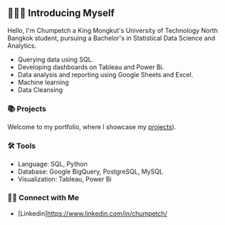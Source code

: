 ## 🙋🏻‍♀️ Introducing Myself

Hello, I'm Chumpetch a King Mongkut's University of Technology North Bangkok student, pursuing a Bachelor's in Statistical Data Science and Analytics.

- Querying data using SQL.
- Developing dashboards on Tableau and Power Bi.
- Data analysis and reporting using Google Sheets and Excel.
- Machine learning
- Data Cleansing
### 📚 Projects

Welcome to my portfolio, where I showcase my [projects](https://github.com/chumphetx/Portfolio)).

### 🛠️ Tools

- Language: SQL, Python
- Database: Google BigQuery, PostgreSQL, MySQL
- Visualization: Tableau, Power Bi

### 👋🏻 Connect with Me

- [Linkedin]https://www.linkedin.com/in/chumpetch/


